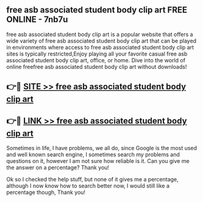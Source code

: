 ## free asb associated student body clip art FREE ONLINE - 7nb7u

free asb associated student body clip art is a popular website that offers a wide variety of free asb associated student body clip art that can be played in environments where access to free asb associated student body clip art sites is typically restricted,Enjoy playing all your favorite casual free asb associated student body clip art, office, or home. Dive into the world of online freefree asb associated student body clip art without downloads!

## 👉🔴 [SITE >> free asb associated student body clip art](http://news.freeplayer.one?title=free_asb_associated_student_body_clip_art&ref=FRRE)

## 👉🔴 [LINK >> free asb associated student body clip art](http://news.freeplayer.one?title=free_asb_associated_student_body_clip_art&ref=FREE)

Sometimes in life, I have problems, we all do, since Google is the most used and well known search engine, I sometimes search my problems and questions on it, however I am not sure how reliable is it. Can you give me the answer on a percentage? Thank you!

Ok so I checked the help stuff, but none of it gives me a percentage, although I now know how to search better now, I would still like a percentage though, Thank you!